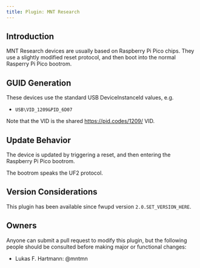```yaml
---
title: Plugin: MNT Research
---
```


## Introduction

MNT Research devices are usually based on Raspberry Pi Pico chips.
They use a slightly modified reset protocol, and then boot into the normal Rasperry Pi Pico bootrom.

## GUID Generation

These devices use the standard USB DeviceInstanceId values, e.g.

* `USB\VID_1209&PID_6D07`

Note that the VID is the shared https://pid.codes/1209/ VID.

## Update Behavior

The device is updated by triggering a reset, and then entering the Raspberry Pi Pico bootrom.

The bootrom speaks the UF2 protocol.

## Version Considerations

This plugin has been available since fwupd version `2.0.SET_VERSION_HERE`.

## Owners

Anyone can submit a pull request to modify this plugin, but the following people should be
consulted before making major or functional changes:

* Lukas F. Hartmann: @mntmn
